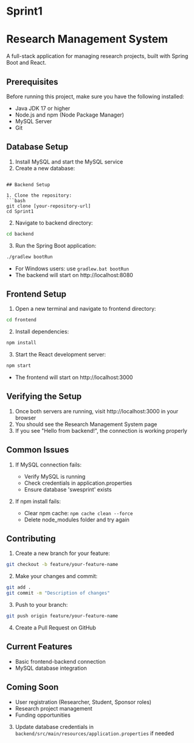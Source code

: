 # Sprint1
# Research Management System

A full-stack application for managing research projects, built with Spring Boot and React.

## Prerequisites

Before running this project, make sure you have the following installed:
- Java JDK 17 or higher
- Node.js and npm (Node Package Manager)
- MySQL Server
- Git

## Database Setup

1. Install MySQL and start the MySQL service
2. Create a new database:
```

## Backend Setup

1. Clone the repository:
```bash
git clone [your-repository-url]
cd Sprint1
```

2. Navigate to backend directory:
```bash
cd backend
```

3. Run the Spring Boot application:
```bash
./gradlew bootRun
```
- For Windows users: use `gradlew.bat bootRun`
- The backend will start on http://localhost:8080

## Frontend Setup

1. Open a new terminal and navigate to frontend directory:
```bash
cd frontend
```

2. Install dependencies:
```bash
npm install
```

3. Start the React development server:
```bash
npm start
```
- The frontend will start on http://localhost:3000

## Verifying the Setup

1. Once both servers are running, visit http://localhost:3000 in your browser
2. You should see the Research Management System page
3. If you see "Hello from backend!", the connection is working properly

## Common Issues

1. If MySQL connection fails:
   - Verify MySQL is running
   - Check credentials in application.properties
   - Ensure database 'swesprint' exists

2. If npm install fails:
   - Clear npm cache: `npm cache clean --force`
   - Delete node_modules folder and try again

## Contributing

1. Create a new branch for your feature:
```bash
git checkout -b feature/your-feature-name
```

2. Make your changes and commit:
```bash
git add .
git commit -m "Description of changes"
```

3. Push to your branch:
```bash
git push origin feature/your-feature-name
```

4. Create a Pull Request on GitHub

## Current Features
- Basic frontend-backend connection
- MySQL database integration

## Coming Soon
- User registration (Researcher, Student, Sponsor roles)
- Research project management
- Funding opportunities

3. Update database credentials in `backend/src/main/resources/application.properties` if needed